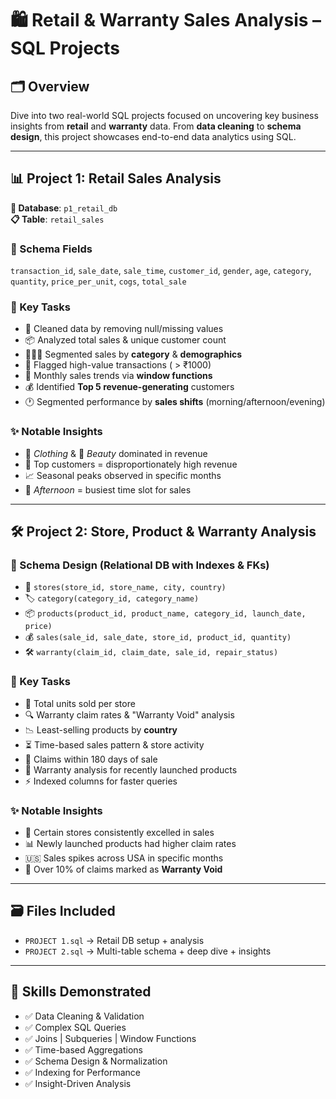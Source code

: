 # 🛍️ Retail & Warranty Sales Analysis – SQL Projects

## 🗂️ Overview  
Dive into two real-world SQL projects focused on uncovering key business insights from **retail** and **warranty** data. From **data cleaning** to **schema design**, this project showcases end-to-end data analytics using SQL.

---

## 📊 Project 1: Retail Sales Analysis  
**📁 Database**: `p1_retail_db`  
**📋 Table**: `retail_sales`

### 🧱 Schema Fields  
`transaction_id`, `sale_date`, `sale_time`, `customer_id`, `gender`, `age`, `category`, `quantity`, `price_per_unit`, `cogs`, `total_sale`

### 🔧 Key Tasks
- 🧹 Cleaned data by removing null/missing values  
- 📦 Analyzed total sales & unique customer count  
- 🧑‍🤝‍🧑 Segmented sales by **category** & **demographics**  
- 💸 Flagged high-value transactions ( > ₹1000)  
- 📅 Monthly sales trends via **window functions**  
- 💰 Identified **Top 5 revenue-generating** customers  
- 🕐 Segmented performance by **sales shifts** (morning/afternoon/evening)

### ✨ Notable Insights
- 👗 *Clothing* & 💄 *Beauty* dominated in revenue  
- 🥇 Top customers = disproportionately high revenue  
- 📈 Seasonal peaks observed in specific months  
- 🌇 *Afternoon* = busiest time slot for sales

---

## 🛠️ Project 2: Store, Product & Warranty Analysis

### 🧱 Schema Design (Relational DB with Indexes & FKs)  
- 🏬 `stores(store_id, store_name, city, country)`  
- 🏷️ `category(category_id, category_name)`  
- 📦 `products(product_id, product_name, category_id, launch_date, price)`  
- 💰 `sales(sale_id, sale_date, store_id, product_id, quantity)`  
- 🛠️ `warranty(claim_id, claim_date, sale_id, repair_status)`

### 🔧 Key Tasks
- 🏪 Total units sold per store  
- 🔍 Warranty claim rates & "Warranty Void" analysis  
- 📉 Least-selling products by **country**  
- ⏳ Time-based sales pattern & store activity  
- 📆 Claims within 180 days of sale  
- 🚀 Warranty analysis for recently launched products  
- ⚡ Indexed columns for faster queries

### ✨ Notable Insights
- 🏅 Certain stores consistently excelled in sales  
- 📊 Newly launched products had higher claim rates  
- 🇺🇸 Sales spikes across USA in specific months  
- 🚫 Over 10% of claims marked as **Warranty Void**

---

## 🗃️ Files Included
- `PROJECT 1.sql` → Retail DB setup + analysis  
- `PROJECT 2.sql` → Multi-table schema + deep dive + insights

---

## 💼 Skills Demonstrated
- ✅ Data Cleaning & Validation  
- ✅ Complex SQL Queries  
- ✅ Joins | Subqueries | Window Functions  
- ✅ Time-based Aggregations  
- ✅ Schema Design & Normalization  
- ✅ Indexing for Performance  
- ✅ Insight-Driven Analysis

